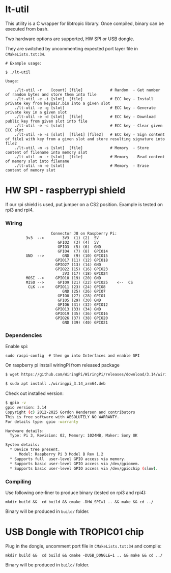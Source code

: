 # lt-util

This utility is a C wrapper for libtropic library. Once compiled, binary can be executed from bash.

Two hardware options are supported, HW SPI or USB dongle.

They are switched by uncommenting expected port layer file in `CMakeLists.txt:34`.


```
# Example usage:

$ ./lt-util

Usage:

	./lt-util -r    [count] [file]            # Random  - Get number of random bytes and store them into file
	./lt-util -e -i [slot]  [file]            # ECC key - Install private key from keypair.bin into a given slot
	./lt-util -e -g [slot]                    # ECC key - Generate private key in a given slot
	./lt-util -e -d [slot]  [file]            # ECC key - Download public key from given slot into file
	./lt-util -e -c [slot]                    # ECC key - Clear given ECC slot
	./lt-util -e -s [slot]  [file1] [file2]   # ECC key - Sign content of file1 with key from a given slot and store resulting signature into file2
	./lt-util -m -s [slot]  [file]            # Memory  - Store content of filename into memory slot
	./lt-util -m -r [slot]  [file]            # Memory  - Read content of memory slot into filename
	./lt-util -m -e [slot]                    # Memory  - Erase content of memory slot

```


# HW SPI - raspberrypi shield

If our rpi shield is used, put jumper on a CS2 position. Example is tested on rpi3 and rpi4.

### Wiring

```
                    Connector J8 on Raspberry Pi:
         3v3  -->        3V3  (1) (2)  5V    
                       GPIO2  (3) (4)  5V    
                       GPIO3  (5) (6)  GND   
                       GPIO4  (7) (8)  GPIO14
         GND  -->        GND  (9) (10) GPIO15
                      GPIO17 (11) (12) GPIO18
                      GPIO27 (13) (14) GND   
                      GPIO22 (15) (16) GPIO23
                         3V3 (17) (18) GPIO24
         MOSI -->     GPIO10 (19) (20) GND   
         MISO -->      GPIO9 (21) (22) GPIO25    <--  CS
          CLK -->     GPIO11 (23) (24) GPIO8 
                         GND (25) (26) GPIO7 
                       GPIO0 (27) (28) GPIO1 
                       GPIO5 (29) (30) GND   
                       GPIO6 (31) (32) GPIO12
                      GPIO13 (33) (34) GND   
                      GPIO19 (35) (36) GPIO16
                      GPIO26 (37) (38) GPIO20
                         GND (39) (40) GPIO21

```

### Dependencies

Enable spi:

```
sudo raspi-config  # then go into Interfaces and enable SPI
```

On raspberry pi install wiringPi from released package

```bash
$ wget https://github.com/WiringPi/WiringPi/releases/download/3.14/wiringpi_3.14_arm64.deb

$ sudo apt install ./wiringpi_3.14_arm64.deb
```

Check out installed version:

```bash
$ gpio -v
gpio version: 3.14
Copyright (c) 2012-2025 Gordon Henderson and contributors
This is free software with ABSOLUTELY NO WARRANTY.
For details type: gpio -warranty

Hardware details:
  Type: Pi 3, Revision: 02, Memory: 1024MB, Maker: Sony UK

System details:
  * Device tree present.
      Model: Raspberry Pi 3 Model B Rev 1.2
  * Supports full  user-level GPIO access via memory.
  * Supports basic user-level GPIO access via /dev/gpiomem.
  * Supports basic user-level GPIO access via /dev/gpiochip (slow).

```

### Compiling

Use following one-liner to produce binary (tested on rpi3 and rpi4):

```
mkdir build &&  cd build && cmake -DHW_SPI=1 .. && make && cd ../
```
Binary will be produced in `build/` folder.





# USB Dongle with TROPIC01 chip

Plug in the dongle, uncomment port file in `CMakeLists.txt:34` and compile:

```
mkdir build &&  cd build && cmake -DUSB_DONGLE=1 .. && make && cd ../
```

Binary will be produced in `build/` folder.
